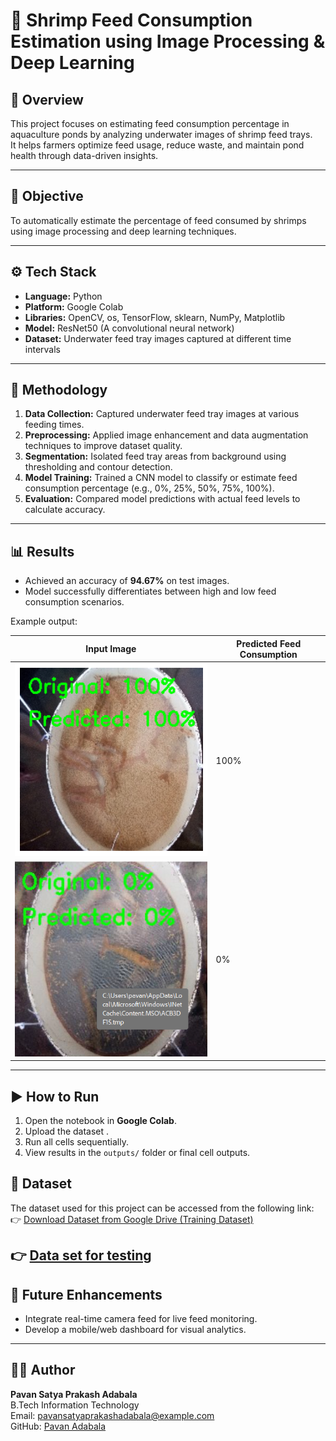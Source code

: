 # 🦐 Shrimp Feed Consumption Estimation using Image Processing & Deep Learning

## 📘 Overview
This project focuses on estimating feed consumption percentage in aquaculture ponds by analyzing underwater images of shrimp feed trays.  
It helps farmers optimize feed usage, reduce waste, and maintain pond health through data-driven insights.

---

## 🎯 Objective
To automatically estimate the percentage of feed consumed by shrimps using image processing and deep learning techniques.

---

## ⚙️ Tech Stack
- **Language:** Python  
- **Platform:** Google Colab  
- **Libraries:** OpenCV, os, TensorFlow, sklearn, NumPy, Matplotlib  
- **Model:** ResNet50 (A convolutional neural network)  
- **Dataset:** Underwater feed tray images captured at different time intervals

---

## 🧩 Methodology
1. **Data Collection:** Captured underwater feed tray images at various feeding times.  
2. **Preprocessing:** Applied image enhancement and data augmentation techniques to improve dataset quality.  
3. **Segmentation:** Isolated feed tray areas from background using thresholding and contour detection.  
4. **Model Training:** Trained a CNN model to classify or estimate feed consumption percentage (e.g., 0%, 25%, 50%, 75%, 100%).  
5. **Evaluation:** Compared model predictions with actual feed levels to calculate accuracy.  

---

## 📊 Results
- Achieved an accuracy of **94.67%** on test images.  
- Model successfully differentiates between high and low feed consumption scenarios.  

Example output:

| Input Image | Predicted Feed Consumption |
|--------------|----------------------------|
| ![input](outputs/sample_classification1.png) | 100% |
| ![input](outputs/sample_classification2.png) | 0% |

---

## ▶️ How to Run
1. Open the notebook in **Google Colab**.  
2. Upload the dataset .  
3. Run all cells sequentially.  
4. View results in the `outputs/` folder or final cell outputs.

## 📂 Dataset
The dataset used for this project can be accessed from the following link:  
👉 [Download Dataset from Google Drive (Training Dataset)](https://drive.google.com/drive/folders/1w3ag-vvUQ_NhWiookjVN-D6g00w8K22O?usp=drive_link)

👉 [Data set for testing](https://drive.google.com/drive/folders/1qWu6TxxlWT_BKI2uEGhJ8c0ZB7hLu4z4?usp=drive_link)
---

## 🌱 Future Enhancements
- Integrate real-time camera feed for live feed monitoring.  
- Develop a mobile/web dashboard for visual analytics.  

---

## 👩‍💻 Author
**Pavan Satya Prakash Adabala**  
B.Tech Information Technology  
Email: pavansatyaprakashadabala@example.com  
GitHub: [Pavan Adabala](https://github.com/PavanAdabala08)
